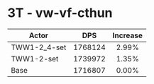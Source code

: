 # 3T - vw-vf-cthun
| Actor | DPS | Increase |
|---|:---:|:---:|
|TWW1-2_4-set|1768124|2.99%|
|TWW1-2-set|1739972|1.35%|
|Base|1716807|0.00%|
